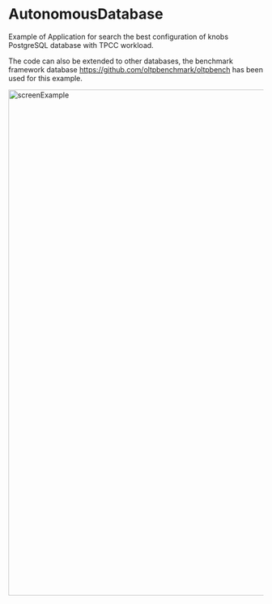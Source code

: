 # AutonomousDatabase
Example of Application for search the best configuration of knobs PostgreSQL database with TPCC workload.

  The code can also be extended to other databases, the benchmark framework database https://github.com/oltpbenchmark/oltpbench has been used for this example.

<img width="997" alt="screenExample" src="https://user-images.githubusercontent.com/31962819/79768687-689a5a80-832b-11ea-9df1-8ae79b87dcd4.png">
